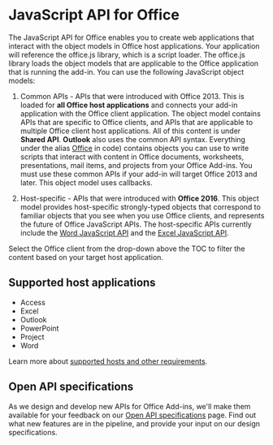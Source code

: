 # JavaScript API for Office

The JavaScript API for Office enables you to create web applications that interact with the object models in Office host applications. Your application will reference the office.js library, which is a script loader. The office.js  library loads the object models that are applicable to the Office application that is running the add-in. You can use the following JavaScript object models:

1. Common APIs - APIs that were introduced with Office 2013. This is loaded for **all Office host applications** and connects your add-in application with the Office client application. The object model contains APIs that are specific to Office clients, and APIs that are applicable to multiple Office client host applications. All of this content is under **Shared API**. **Outlook** also uses the common API syntax. Everything under the alias [Office](../reference/shared/office.md) in code) contains objects you can use to write scripts that interact with content in Office documents, worksheets, presentations, mail items, and projects from your Office Add-ins. You must use these common APIs if your add-in will target Office 2013 and later. This object model uses callbacks.

1. Host-specific - APIs that were introduced with **Office 2016**. This object model provides host-specific strongly-typed objects that correspond to familiar objects that you see when you use Office clients, and represents the future of Office JavaScript APIs. The host-specific APIs currently include the [Word JavaScript API](../reference/word/word-add-ins-reference-overview.md) and the [Excel JavaScript API](../reference/excel/application.md).

Select the Office client from the drop-down above the TOC to filter the content based on your target host application.

## Supported host applications
* Access
* Excel
* Outlook
* PowerPoint
* Project
* Word

Learn more about [supported hosts and other requirements](../docs/overview/requirements-for-running-office-add-ins.md).

## Open API specifications

As we design and develop new APIs for Office Add-ins, we'll make them available for your feedback on our [Open API specifications](openspec.md) page. Find out what new features are in the pipeline, and provide your input on our design specifications.

